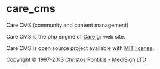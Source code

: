 care_cms
========

Care CMS (community and content management)

Care CMS is the php engine of [Care.gr](http://www.care.gr) web site.

Care CMS is open source project available with [MIT license](http://opensource.org/licenses/MIT).

Copyright &copy; 1997-2013 [Christos Pontikis](http://www.pontikis.net) - [MediSign LTD](http://www.medisign.com)